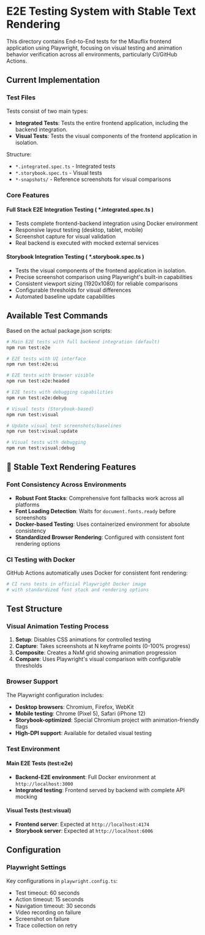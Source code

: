 # E2E Testing System with Stable Text Rendering

This directory contains End-to-End tests for the Miauflix frontend application using Playwright, focusing on visual testing and animation behavior verification across all environments, particularly CI/GitHub Actions.

## Current Implementation

### Test Files

Tests consist of two main types:

- **Integrated Tests**: Tests the entire frontend application, including the backend integration.
- **Visual Tests**: Tests the visual components of the frontend application in isolation.

Structure:

- `*.integrated.spec.ts` - Integrated tests
- `*.storybook.spec.ts` - Visual tests
- `*-snapshots/` - Reference screenshots for visual comparisons

### Core Features

#### Full Stack E2E Integration Testing ( \*.integrated.spec.ts )

- Tests complete frontend-backend integration using Docker environment
- Responsive layout testing (desktop, tablet, mobile)
- Screenshot capture for visual validation
- Real backend is executed with mocked external services

#### Storybook Integration Testing ( \*.storybook.spec.ts )

- Tests the visual components of the frontend application in isolation.
- Precise screenshot comparison using Playwright's built-in capabilities
- Consistent viewport sizing (1920x1080) for reliable comparisons
- Configurable thresholds for visual differences
- Automated baseline update capabilities

## Available Test Commands

Based on the actual package.json scripts:

```bash
# Main E2E tests with full backend integration (default)
npm run test:e2e

# E2E tests with UI interface
npm run test:e2e:ui

# E2E tests with browser visible
npm run test:e2e:headed

# E2E tests with debugging capabilities
npm run test:e2e:debug

# Visual tests (Storybook-based)
npm run test:visual

# Update visual test screenshots/baselines
npm run test:visual:update

# Visual tests with debugging
npm run test:visual:debug
```

## 🎯 Stable Text Rendering Features

### Font Consistency Across Environments

- **Robust Font Stacks**: Comprehensive font fallbacks work across all platforms
- **Font Loading Detection**: Waits for `document.fonts.ready` before screenshots
- **Docker-based Testing**: Uses containerized environment for absolute consistency
- **Standardized Browser Rendering**: Configured with consistent font rendering options

### CI Testing with Docker

GitHub Actions automatically uses Docker for consistent font rendering:

```bash
# CI runs tests in official Playwright Docker image
# with standardized font stack and rendering options
```

## Test Structure

### Visual Animation Testing Process

1. **Setup**: Disables CSS animations for controlled testing
2. **Capture**: Takes screenshots at N keyframe points (0-100% progress)
3. **Composite**: Creates a NxM grid showing animation progression
4. **Compare**: Uses Playwright's visual comparison with configurable thresholds

### Browser Support

The Playwright configuration includes:

- **Desktop browsers**: Chromium, Firefox, WebKit
- **Mobile testing**: Chrome (Pixel 5), Safari (iPhone 12)
- **Storybook-optimized**: Special Chromium project with animation-friendly flags
- **High-DPI support**: Available for detailed visual testing

### Test Environment

#### Main E2E Tests (test:e2e)

- **Backend-E2E environment**: Full Docker environment at `http://localhost:3000`
- **Integrated testing**: Frontend served by backend with complete API mocking

#### Visual Tests (test:visual)

- **Frontend server**: Expected at `http://localhost:4174`
- **Storybook server**: Expected at `http://localhost:6006`

## Configuration

### Playwright Settings

Key configurations in `playwright.config.ts`:

- Test timeout: 60 seconds
- Action timeout: 15 seconds
- Navigation timeout: 30 seconds
- Video recording on failure
- Screenshot on failure
- Trace collection on retry
